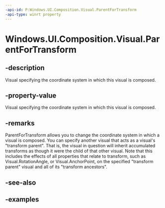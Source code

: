 ```yaml
---
-api-id: P:Windows.UI.Composition.Visual.ParentForTransform
-api-type: winrt property
---
```


<!-- Property syntax.
public Visual ParentForTransform { get;  set; }
-->

# Windows.UI.Composition.Visual.ParentForTransform

## -description
Visual specifying the coordinate system in which this visual is composed.



## -property-value
Visual specifying the coordinate system in which this visual is composed.

## -remarks
ParentForTransform allows you to change the coordinate system in which a visual is composed. You can specify another visual that acts as a visual's "transform parent". That is, the visual in question will inherit accumulated transforms as though it were the child of that other visual. Note that this includes the effects of all properties that relate to transform, such as Visual.RotationAngle, or Visual.AnchorPoint, on the specified "transform parent" visual and all of its "transform ancestors". 

## -see-also

## -examples

